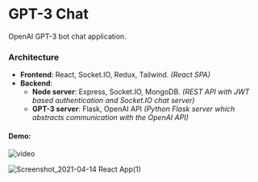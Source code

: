 # GPT-3 Chat

OpenAI GPT-3 bot chat application.

### Architecture
 * <b>Frontend</b>: React, Socket.IO, Redux, Tailwind. *(React SPA)*
 * <b>Backend</b>: 
    * <b>Node server</b>: Express, Socket.IO, MongoDB. *(REST API with JWT based authentication and Socket.IO chat server)*
    * <b>GPT-3 server</b>: Flask, OpenAI API *(Python Flask server which abstracts communication with the OpenAI API)*

#### Demo: 
![video](https://user-images.githubusercontent.com/48069158/114811747-faa63900-9dae-11eb-8eed-285e9810ea22.gif)

![Screenshot_2021-04-14 React App(1)](https://user-images.githubusercontent.com/48069158/114765305-4d5b0300-9d65-11eb-93d5-18b7675b2451.png)
